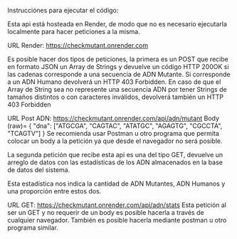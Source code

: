 Instrucciónes para ejecutar el código:

Esta api está hosteada en Render, de modo que no es necesario ejecutarla localmente para hacer peticiones a la misma.

URL Render: https://checkmutant.onrender.com

Es posible hacer dos tipos de peticiones, la primera es un POST que recibe en formato JSON un Array de Strings y devuelve un código HTTP 200OK si
las cadenas corresponde a una secuencia de ADN Mutante. Si corresponde a un ADN Humano devolverá un HTTP 403 Forbidden. En caso de que el Array de String sea
no represente una secuencia ADN por tener Strings de tamaños distintos o con caracteres inválidos, devolverá también un HTTP 403 Forbidden

URL Post ADN: https://checkmutant.onrender.com/api/adn/mutant
Body (raw)= {
  "dna": ["ATGCGA", "CAGTAC", "ATATGC", "AGAGTG", "CGCCTA", "TCAGTV"]
} 
Se recomienda usar Postman u otro programa que permita colocar un body a la petición ya que desde el navegador no será posible.

La segunda petición que recibe esta api es una del tipo GET, devuelve un arreglo de datos con las estadísticas de los ADN almacenados en la base de datos
del sistema.

Esta estadística nos indica la cantidad de ADN Mutantes, ADN Humanos y una proporción entre estos dos.

URL GET: https://checkmutant.onrender.com/api/adn/stats
Esta petición al ser un GET y no requerir de un body es posible hacerla a través de cualquier navegador. También es posible hacerla mediante postman u otro programa similar.
